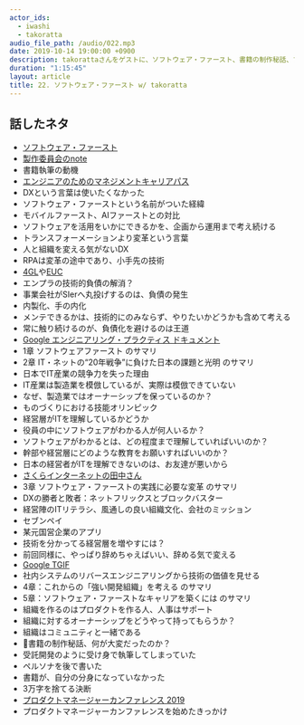 ```yaml
---
actor_ids:
  - iwashi
  - takoratta
audio_file_path: /audio/022.mp3
date: 2019-10-14 19:00:00 +0900
description: takorattaさんをゲストに、ソフトウェア・ファースト、書籍の制作秘話、プロダクトマネージャーカンファレンスなどについて語っていただいたエピソードです。
duration: "1:15:45"
layout: article
title: 22. ソフトウェア・ファースト w/ takoratta
---
```


## 話したネタ

- [ソフトウェア・ファースト](https://www.nikkeibp.co.jp/atclpubmkt/book/19/P89910/)
- [製作委員会のnote](https://note.mu/softwarefirst) 
- 書籍執筆の動機
- [エンジニアのためのマネジメントキャリアパス](https://www.oreilly.co.jp/books/9784873118482/)
- DXという言葉は使いたくなかった
- ソフトウェア・ファーストという名前がついた経緯
- モバイルファースト、AIファーストとの対比
- ソフトウェアを活用をいかにできるかを、企画から運用まで考え続ける
- トランスフォーメーションより変革という言葉
- 人と組織を変える気がないDX
- RPAは変革の途中であり、小手先の技術
- [4GL](https://ja.wikipedia.org/wiki/4GL)や[EUC](http://e-words.jp/w/EUC-1.html)
- エンプラの技術的負債の解消？
- 事業会社がSIerへ丸投げするのは、負債の発生
- 内製化、手の内化
- メンテできるかは、技術的にのみならず、やりたいかどうかも含めて考える
- 常に触り続けるのが、負債化を避けるのは王道
- [Google エンジニアリング・プラクティス ドキュメント](https://shuuji3.github.io/eng-practices/)
- 1章 ソフトウェアファースト のサマリ
- 2章 IT・ネットの“20年戦争”に負けた日本の課題と光明 のサマリ
- 日本でIT産業の競争力を失った理由
- IT産業は製造業を模倣しているが、実際は模倣できていない
- なぜ、製造業ではオーナーシップを保っているのか？
- ものづくりにおける技能オリンピック
- 経営層がITを理解しているかどうか
- 役員の中にソフトウェアがわかる人が何人いるか？
- ソフトウェアがわかるとは、どの程度まで理解していればいいのか？
- 幹部や経営層にどのような教育をお願いすればいいのか？
- 日本の経営者がITを理解できないのは、お友達が悪いから
- [さくらインターネットの田中さん](https://twitter.com/kunihirotanaka)
- 3章 ソフトウェア・ファーストの実践に必要な変革 のサマリ
- DXの勝者と敗者：ネットフリックスとブロックバスター
- 経営陣のITリテラシ、風通しの良い組織文化、会社のミッション
- セブンペイ
- 某元国営企業のアプリ
- 技術を分かってる経営層を増やすには？
- 前回同様に、やっぱり辞めちゃえばいい、辞める気で変える
- [Google TGIF](https://toyokeizai.net/articles/-/92606)
- 社内システムのリバースエンジニアリングから技術の価値を見せる
- 4章：これからの「強い開発組織」を考える のサマリ
- 5章：ソフトウェア・ファーストなキャリアを築くには のサマリ
- 組織を作るのはプロダクトを作る人、人事はサポート
- 組織に対するオーナーシップをどうやって持ってもらうか？
- 組織はコミュニティと一緒である
- 書籍の制作秘話、何が大変だったのか？
- 受託開発のように受け身で執筆してしまっていた
- ペルソナを後で書いた
- 書籍が、自分の分身になっていなかった
- 3万字を捨てる決断
- [プロダクトマネージャーカンファレンス 2019](https://2019.pmconf.jp)
- プロダクトマネージャーカンファレンスを始めたきっかけ
